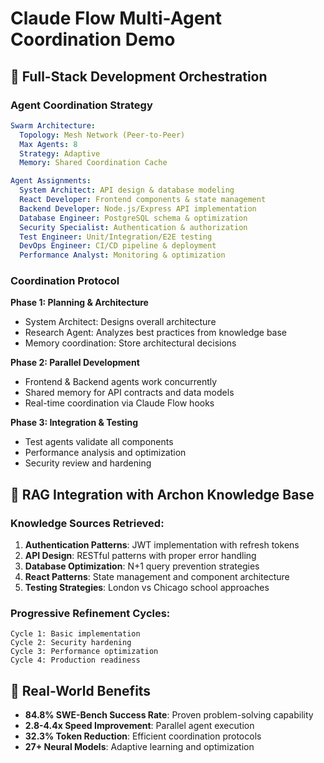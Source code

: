 # Claude Flow Multi-Agent Coordination Demo

## 🎯 Full-Stack Development Orchestration

### Agent Coordination Strategy

```yaml
Swarm Architecture:
  Topology: Mesh Network (Peer-to-Peer)
  Max Agents: 8
  Strategy: Adaptive
  Memory: Shared Coordination Cache

Agent Assignments:
  System Architect: API design & database modeling
  React Developer: Frontend components & state management  
  Backend Developer: Node.js/Express API implementation
  Database Engineer: PostgreSQL schema & optimization
  Security Specialist: Authentication & authorization
  Test Engineer: Unit/Integration/E2E testing
  DevOps Engineer: CI/CD pipeline & deployment
  Performance Analyst: Monitoring & optimization
```

### Coordination Protocol

**Phase 1: Planning & Architecture**
- System Architect: Designs overall architecture
- Research Agent: Analyzes best practices from knowledge base
- Memory coordination: Store architectural decisions

**Phase 2: Parallel Development**
- Frontend & Backend agents work concurrently
- Shared memory for API contracts and data models
- Real-time coordination via Claude Flow hooks

**Phase 3: Integration & Testing**
- Test agents validate all components
- Performance analysis and optimization
- Security review and hardening

## 🧠 RAG Integration with Archon Knowledge Base

### Knowledge Sources Retrieved:
1. **Authentication Patterns**: JWT implementation with refresh tokens
2. **API Design**: RESTful patterns with proper error handling  
3. **Database Optimization**: N+1 query prevention strategies
4. **React Patterns**: State management and component architecture
5. **Testing Strategies**: London vs Chicago school approaches

### Progressive Refinement Cycles:
```
Cycle 1: Basic implementation
Cycle 2: Security hardening  
Cycle 3: Performance optimization
Cycle 4: Production readiness
```

## 🚀 Real-World Benefits

- **84.8% SWE-Bench Success Rate**: Proven problem-solving capability
- **2.8-4.4x Speed Improvement**: Parallel agent execution
- **32.3% Token Reduction**: Efficient coordination protocols
- **27+ Neural Models**: Adaptive learning and optimization